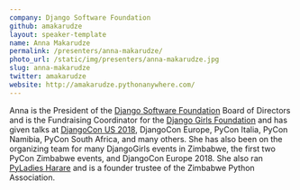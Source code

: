 ```yaml
---
company: Django Software Foundation
github: amakarudze
layout: speaker-template
name: Anna Makarudze
permalink: /presenters/anna-makarudze/
photo_url: /static/img/presenters/anna-makarudze.jpg
slug: anna-makarudze
twitter: amakarudze
website: http://amakarudze.pythonanywhere.com/
---
```


Anna is the President of the [Django Software Foundation](https://www.djangoproject.com/foundation/) Board of Directors and is the Fundraising Coordinator for the [Django Girls Foundation](https://djangogirls.org/) and has given talks at [DjangoCon US 2018](https://2018.djangocon.us/talk/keynote-with-anna-makarudze/), DjangoCon Europe, PyCon Italia, PyCon Namibia, PyCon South Africa, and many others. She has also been on the organizing team for many DjangoGirls events in Zimbabwe, the first two PyCon Zimbabwe events, and DjangoCon Europe 2018. She also ran [PyLadies Harare](https://twitter.com/PyladiesHRE) and is a founder trustee of the Zimbabwe Python Association.
